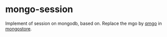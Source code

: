 # mongo-session

Implement of session on mongodb, based on. 
Replace the mgo by [qmgo](https://github.com/qiniu/qmgo) in [mongostore](https://github.com/kidstuff/mongostore).